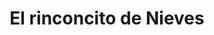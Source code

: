 ---
title: "El rinconcito de Nieves"
url: /pontevedra/el-rinconcito-de-nieves/
shop: material de oficina
---